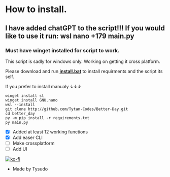 # How to install.

## I have added chatGPT to the script!!! If you would like to use it run: wsl nano +179 main.py
### Must have winget installed for script to work.
This script is sadly for windows only. Working on getting it cross platform. 

Please download and run __[install.bat](http://github.com//Tytan-Codes/Better-Day/releases/download/0.0.1/install.bat)__ to install requirments and the script its self.


If you prefer to install manualy ↓↓↓


```
winget install sl
winget install GNU.nano
wsl --install
git clone http://github.com/Tytan-Codes/Better-Day.git
cd better_day
py -m pip install -r requirements.txt
py main.py
```

- [x] Added at least 12 working functions
- [x] Add easer CLI
- [ ] Make crossplatform 
- [ ] Add UI

[![ko-fi](https://ko-fi.com/img/githubbutton_sm.svg)](https://ko-fi.com/U7U4HIRHW)

- Made by Tysudo
